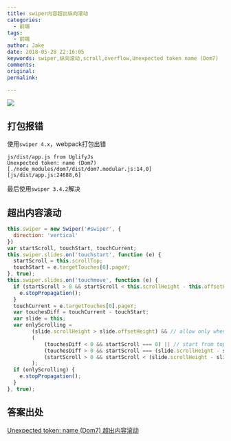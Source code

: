 ```yaml
---
title: swiper内容超出纵向滚动
categories:
  - 前端
tags:
  - 前端
author: Jake
date: 2018-05-28 22:16:05
keywords: swiper,纵向滚动,scroll,overflow,Unexpected token name (Dom7)
comments:
original:
permalink:

---
```


![](/images/swiper内容超出纵向滚动/big.jpg)

<!-- more -->

## 打包报错

使用`swiper 4.x`，webpack打包出错

```err
js/dist/app.js from UglifyJs
Unexpected token: name (Dom7) [./node_modules/dom7/dist/dom7.modular.js:14,0][js/dist/app.js:24688,6]
```

最后使用`swiper 3.4.2`解决

## 超出内容滚动

```js
this.swiper = new Swiper('#swiper', {
  direction: 'vertical'
})
var startScroll, touchStart, touchCurrent;
this.swiper.slides.on('touchstart', function (e) {
  startScroll = this.scrollTop;
  touchStart = e.targetTouches[0].pageY;
}, true);
this.swiper.slides.on('touchmove', function (e) {
  if (startScroll > 0 && startScroll < this.scrollHeight - this.offsetHeight) {
    e.stopPropagation();
  }
  touchCurrent = e.targetTouches[0].pageY;
  var touchesDiff = touchCurrent - touchStart;
  var slide = this;
  var onlyScrolling =
        (slide.scrollHeight > slide.offsetHeight) && // allow only when slide is scrollable
        (
            (touchesDiff < 0 && startScroll === 0) || // start from top edge to scroll bottom
            (touchesDiff > 0 && startScroll === (slide.scrollHeight - slide.offsetHeight)) || // start from bottom edge to scroll top
            (startScroll > 0 && startScroll < (slide.scrollHeight - slide.offsetHeight)) // start from the middle
        );
  if (onlyScrolling) {
    e.stopPropagation();
  }
}, true);
```

## 答案出处

[Unexpected token: name (Dom7) ](https://github.com/JeffreyWay/laravel-mix/issues/1244)
[超出内容滚动](https://github.com/nolimits4web/Swiper/issues/1467)
